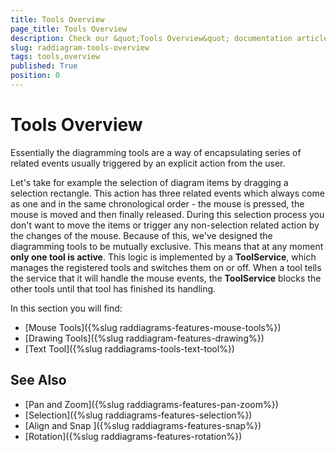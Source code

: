 ```yaml
---
title: Tools Overview
page_title: Tools Overview
description: Check our &quot;Tools Overview&quot; documentation article for the RadDiagram {{ site.framework_name }} control.
slug: raddiagram-tools-overview
tags: tools,overview
published: True
position: 0
---
```


# Tools Overview

Essentially the diagramming tools are a way of encapsulating series of related events usually triggered by an explicit action from the user. 

Let's take for example the selection of diagram items by dragging a selection rectangle. This action has three related events which always come as one and in the same chronological order - the mouse is pressed, the mouse is moved and then finally released. During this selection process you don't want to move the items or trigger any non-selection related action by the changes of the mouse. Because of this, we've designed the diagramming tools to be mutually exclusive. This means that at any moment __only one tool is active__. This logic is implemented by a __ToolService__, which manages the registered tools and switches them on or off. When a tool tells the service that it will handle the mouse events, the __ToolService__ blocks the other tools until that tool has finished its handling. 

In this section you will find:

* [Mouse Tools]({%slug raddiagrams-features-mouse-tools%})
* [Drawing Tools]({%slug raddiagram-features-drawing%})
* [Text Tool]({%slug raddiagrams-tools-text-tool%})

## See Also
 * [Pan and Zoom]({%slug raddiagrams-features-pan-zoom%})
 * [Selection]({%slug raddiagrams-features-selection%})
 * [Align and Snap ]({%slug raddiagrams-features-snap%})
 * [Rotation]({%slug raddiagrams-features-rotation%})
